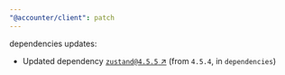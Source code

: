 ```yaml
---
"@accounter/client": patch
---
```

dependencies updates:
  - Updated dependency [`zustand@4.5.5` ↗︎](https://www.npmjs.com/package/zustand/v/4.5.5) (from `4.5.4`, in `dependencies`)
